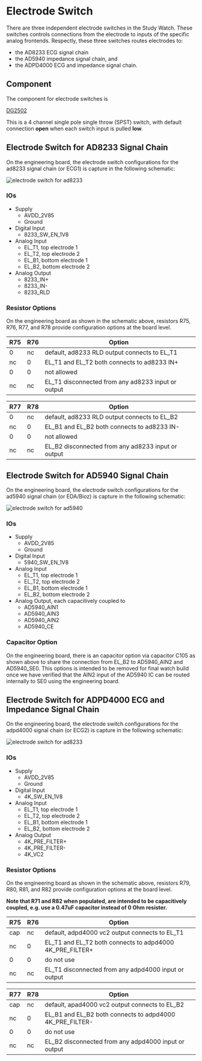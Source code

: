 # Electrode Switch

There are three independent electrode switches in the Study Watch. These switches controls connections from the electrode to inputs of the specific analog frontends.  Respectly, these three switches routes electrodes to:

* the AD8233 ECG signal chain
* the AD5940 impedance signal chain, and
* the ADPD4000 ECG and impedance signal chain.

## Component
The component for electrode switches is

[DG2502](https://www.vishay.com/docs/62962/dg2501.pdf)

This is a 4 channel single pole single throw (SPST) switch, with default connection __open__ when each switch input is pulled __low__.

## Electrode Switch for AD8233 Signal Chain

On the engineering board, the electrode switch configurations for the ad8233 signal chain (or ECG1) is capture in the following schematic:

![electrode switch for ad8233](./ele_swtch_ad8233.png)

### IOs
* Supply
    * AVDD_2V85
    * Ground
* Digital Input
    * 8233_SW_EN_1V8
* Analog Input
    * EL_T1, top electrode 1
    * EL_T2, top electrode 2
    * EL_B1, bottom electrode 1
    * EL_B2, bottom electrode 2
* Analog Output
    * 8233_IN+
    * 8233_IN-
    * 8233_RLD

### Resistor Options
On the engineering board as shown in the schematic above, resistors R75, R76, R77, and R78 provide configuration options at the board level.

R75 | R76 | Option
----|---- | ------
0   | nc  | default, ad8233 RLD output connects to EL_T1
nc  | 0   | EL_T1 and EL_T2 both connects to ad8233 IN+
0   | 0   | not allowed
nc  | nc  | EL_T1 disconnected from any ad8233 input or output

R77 | R78 | Option
----|---- | ------
0   | nc  | default, ad8233 RLD output connects to EL_B2
nc  | 0   | EL_B1 and EL_B2 both connects to ad8233 IN-
0   | 0   | not allowed
nc  | nc  | EL_B2 disconnected from any ad8233 input or output


## Electrode Switch for AD5940 Signal Chain

On the engineering board, the electrode switch configurations for the ad5940 signal chain (or EDA/Bioz) is capture in the following schematic:

![electrode switch for ad5940](./ele_swtch_ad5940.png)

### IOs
* Supply
    * AVDD_2V85
    * Ground
* Digital Input
    * 5940_SW_EN_1V8
* Analog Input
    * EL_T1, top electrode 1
    * EL_T2, top electrode 2
    * EL_B1, bottom electrode 1
    * EL_B2, bottom electrode 2
* Analog Output, each capacitively coupled to
    * AD5940_AIN1
    * AD5940_AIN3
    * AD5940_AIN2
    * AD5940_CE

### Capacitor Option
On the engineering board, there is an capacitor option via capacitor C105 as shown above to share the connection from EL_B2 to AD5940_AIN2 and AD5940_SE0. This options is intended to be removed for final watch build once we have verified that the AIN2 input of the AD5940 IC can be routed internally to SE0 using the engineering board.

## Electrode Switch for ADPD4000 ECG and Impedance Signal Chain

On the engineering board, the electrode switch configurations for the adpd4000 signal chain (or ECG2) is capture in the following schematic:

![electrode switch for ad8233](./ele_swtch_adpd4000.png)

### IOs
* Supply
    * AVDD_2V85
    * Ground
* Digital Input
    * 4K_SW_EN_1V8
* Analog Input
    * EL_T1, top electrode 1
    * EL_T2, top electrode 2
    * EL_B1, bottom electrode 1
    * EL_B2, bottom electrode 2
* Analog Output
    * 4K_PRE_FILTER+
    * 4K_PRE_FILTER-
    * 4K_VC2

### Resistor Options
On the engineering board as shown in the schematic above, resistors R79, R80, R81, and R82 provide configuration options at the board level.

__Note that R71 and R82 when populated, are intended to be capacitively coupled, e.g. use a 0.47uF capacitor instead of 0 Ohm resister.__

R75 | R76 | Option
----|---- | ------
cap | nc  | default, adpd4000 vc2 output connects to EL_T1
nc  | 0   | EL_T1 and EL_T2 both connects to adpd4000 4K_PRE_FILTER+
0   | 0   | do not use
nc  | nc  | EL_T1 disconnected from any adpd4000 input or output

R77 | R78 | Option
----|---- | ------
cap | nc  | default, apad4000 vc2 output connects to EL_B2
nc  | 0   | EL_B1 and EL_B2 both connects to adpd4000 4K_PRE_FILTER-
0   | 0   | do not use
nc  | nc  | EL_B2 disconnected from any adpd4000 input or output
